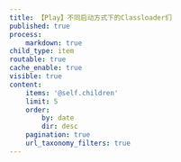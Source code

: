```yaml
---
title: 【Play】不同启动方式下的Classloader们
published: true
process:
    markdown: true
child_type: item
routable: true
cache_enable: true
visible: true
content:
    items: '@self.children'
    limit: 5
    order:
        by: date
        dir: desc
    pagination: true
    url_taxonomy_filters: true
---
```


